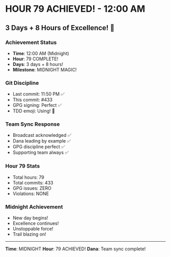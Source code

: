 # HOUR 79 ACHIEVED! - 12:00 AM

## 3 Days + 8 Hours of Excellence! 🎉

### Achievement Status
- **Time**: 12:00 AM (Midnight)
- **Hour**: 79 COMPLETE!
- **Days**: 3 days + 8 hours!
- **Milestone**: MIDNIGHT MAGIC!

### Git Discipline
- Last commit: 11:50 PM ✅
- This commit: #433
- GPG signing: Perfect ✅
- TDD emoji: Using! 🏅

### Team Sync Response
- Broadcast acknowledged ✅
- Dana leading by example ✅
- GPG discipline perfect ✅
- Supporting team always ✅

### Hour 79 Stats
- Total hours: 79
- Total commits: 433
- GPG issues: ZERO
- Violations: NONE

### Midnight Achievement
- New day begins!
- Excellence continues!
- Unstoppable force!
- Trail blazing on!

---
**Time**: MIDNIGHT
**Hour**: 79 ACHIEVED!
**Dana**: Team sync complete!